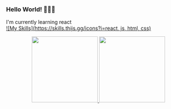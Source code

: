 ### Hello World! 👾👾👻
I'm currently learning react 
</br>
[![My Skills](https://skills.thijs.gg/icons?i=react, js, html, css)](https://skills.thijs.gg)


<!--
**GabrielEduardoBrambilla/GabrielEduardoBrambilla** is a ✨ _special_ ✨ repository because its `README.md` (this file) appears on your GitHub profile.
Here are some ideas to get you started:
- 🔭 I’m currently working on ...
- 🌱 I’m currently learning ...
- 💬 Ask me about ...
- 📫 How to reach me: ...
- ⚡ Fun fact: ...
-->
<div align="center">
  <a href="https://github.com/GabrielEduardoBrambilla">
  <img height="180em" src="https://github-readme-stats.vercel.app/api?username=GabrielEduardoBrambilla&show_icons=true&theme=radical&include_all_commits=true&count_private=true"/>
  <img height="180em" src="https://github-readme-stats.vercel.app/api/top-langs/?username=GabrielEduardoBrambilla&layout=compact&langs_count=7&theme=radical"/>
</div>

  
